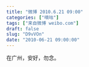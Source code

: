 ```yaml
---
title: "微博 2010.6.21 09:00"
categories: ["嘀咕"]
tags: ["来自微博 weibo.com"]
draft: false
slug: "D9vVOn"
date: "2010-06-21 09:00:00"
---
```


<p>在广州，安好，勿念。 ​​​​</p>
